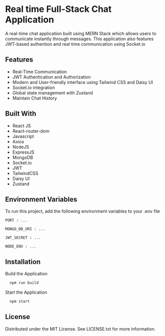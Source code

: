 
# Real time Full-Stack Chat Application

A real-time chat application built using MERN Stack which allows users to communicate instantly through messages. This application also features JWT-based authention and real time communication using Socket.io




## Features

- Real-Time Communication
- JWT Authentication and Authorization
- Modern and User-friendly interface using Tailwind CSS and Daisy UI
- Socket.io integration
- Global state management with Zustand
- Maintain Chat History


## Built With

- React JS
- React-router-dom
- Javascript
- Axios
- NodeJS
- ExpressJS
- MongoDB
- Socket.io
- JWT
- TailwindCSS
- Daisy UI
- Zustand

## Environment Variables

To run this project, add the following environment variables to your .env file

`PORT : ...`

`MONGO_DB_URI : ...`

`JWT_SECRET : ...`

`NODE_ENV : ...`




## Installation

Build the Application

```bash
  npm run build
```
Start the Application

```bash
  npm start
```    
## License

Distributed under the MIT License. See LICENSE.txt for more information.


